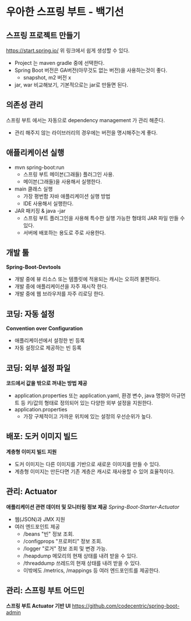# 우아한 스프링 부트 - 백기선

## 스프링 프로젝트 만들기
https://start.spring.io/
위 링크에서 쉽게 생성할 수 있다.

- Project 는 maven gradle 중에 선택한다.
- Spring Boot 버전은 GA버전(아무것도 없는 버전)을 사용하는것이 좋다.
    - snapshot, m2 버전 x
- jar, war 비교해보기, 기본적으로는 jar로 만들면 된다.

## 의존성 관리
스프링 부트 에서는 자동으로 dependency management 가 관리 해준다.
 - 관리 해주지 않는 라이브러리의 경우에는 버전을 명시해주는게 좋다.

## 애플리케이션 실행
- mvn spring-boot:run
  - 스프링 부트 메이븐(그래들) 플러그인 사용.
  - 메이븐(그래들)을 사용해서 실행한다.
- main 클래스 실행
  - 가장 평번함 자바 애플리케이션 실행 방법
  - IDE 사용해서 실행한다.
- JAR 패키징 & java -jar
  - 스프링 부트 플러그인을 사용해 특수한 실행 가능한 형태의 JAR 파일 만들 수 있다.
  - 서버에 배포하는 용도로 주로 사용한다.

## 개발 툴
**Spring-Boot-Devtools**
- 개발 중에 뷰 리소스 또는 템플릿에 적용되는 캐시는 오히려 불편하다.
- 개발 중에 애플리케이션을 자주 재시작 한다.
- 개발 중에 웹 브라우저를 자주 리로딩 한다.

## 코딩: 자동 설정
**Convention over Configuration**
- 애플리케이션에서 설정한 빈 등록
- 자동 설정으로 제공하는 빈 등록

## 코딩: 외부 설정 파일
**코드에서 값을 밖으로 꺼내는 방법 제공**
- application.properties 또는 application.yaml, 환경 변수, java 명령어 아규먼트 등 키/값의 형태로 정의되어 있는 다양한 외부 설정을 지원한다.
- application.properties
  - 가장 구체적이고 가까운 위치에 있는 설정의 우선순위가 높다.
  
## 배포: 도커 이미지 빌드
**계층형 이미지 빌드 지원**
- 도커 이미지는 다른 이미지를 기반으로 새로운 이미지를 만들 수 있다.
- 계층형 이미지는 만든다면 기존 계층은 캐시로 재사용할 수 있어 효율적이다.

## 관리: Actuator
**애플리케이션 관련 데이터 및 모니터링 정보 제공**
*Spring-Boot-Starter-Actuator*
- 웹(JSON)과 JMX 지원
- 여러 엔드포인트 제공
  - /beans "빈" 정보 조회.
  - /configprops "프로퍼티" 정보 조회.
  - /logger "로거" 정보 조회 및 변경 가능.
  - /heapdump 메모리의 현재 상태를 내려 받을 수 있다.
  - /threaddump 쓰레드의 현재 상태를 내려 받을 수 있다.
  - 이밖에도 /metrics, /mappings 등 여러 엔드포인트를 제공한다.
  
## 관리: 스프링 부트 어드민
**스프링 부트 Actuator 기반 UI**
https://github.com/codecentric/spring-boot-admin